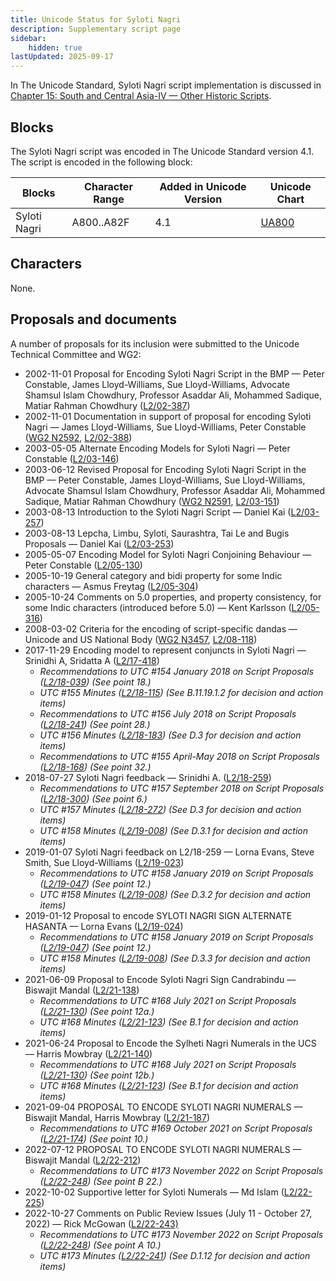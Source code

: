 ```yaml
---
title: Unicode Status for Syloti Nagri
description: Supplementary script page
sidebar:
    hidden: true
lastUpdated: 2025-09-17
---
```


In The Unicode Standard, Syloti Nagri script implementation is discussed in [Chapter 15: South and Central Asia-IV — Other Historic Scripts](https://www.unicode.org/versions/latest/core-spec/chapter-15/#G59104).

## Blocks

The Syloti Nagri script was encoded in The Unicode Standard version 4.1. The script is encoded in the following block:

| Blocks | Character Range | Added in Unicode Version | Unicode Chart |
| ------ | --------------- | ------------------------ | ------------- |
| Syloti Nagri | A800..A82F | 4.1 | [UA800](http://www.unicode.org/charts/PDF/UA800.pdf) |

## Characters

None.

## Proposals and documents

A number of proposals for its inclusion were submitted to the Unicode Technical Committee and WG2:
- 2002-11-01 Proposal for Encoding Syloti Nagri Script in the BMP — Peter Constable, James Lloyd-Williams, Sue Lloyd-Williams, Advocate Shamsul Islam Chowdhury, Professor Asaddar Ali, Mohammed Sadique, Matiar Rahman Chowdhury ([L2/02-387](http://www.unicode.org/cgi-bin/GetMatchingDocs.pl?L2/02-387))
- 2002-11-01 Documentation in support of proposal for encoding Syloti Nagri — James Lloyd-Williams, Sue Lloyd-Williams, Peter Constable ([WG2 N2592](https://www.unicode.org/wg2/docs/n2592.pdf), [L2/02-388](http://www.unicode.org/cgi-bin/GetMatchingDocs.pl?L2/02-388))
- 2003-05-05 Alternate Encoding Models for Syloti Nagri — Peter Constable ([L2/03-146](http://www.unicode.org/cgi-bin/GetMatchingDocs.pl?L2/03-146))
- 2003-06-12 Revised Proposal for Encoding Syloti Nagri Script in the BMP — Peter Constable, James Lloyd-Williams, Sue Lloyd-Williams, Advocate Shamsul Islam Chowdhury, Professor Asaddar Ali, Mohammed Sadique, Matiar Rahman Chowdhury ([WG2 N2591](https://www.unicode.org/wg2/docs/n2591.pdf), [L2/03-151](http://www.unicode.org/cgi-bin/GetMatchingDocs.pl?L2/03-151))
- 2003-08-13 Introduction to the Syloti Nagri Script — Daniel Kai ([L2/03-257](http://www.unicode.org/cgi-bin/GetMatchingDocs.pl?L2/03-257))
- 2003-08-13 Lepcha, Limbu, Syloti, Saurashtra, Tai Le and Bugis Proposals — Daniel Kai ([L2/03-253](http://www.unicode.org/cgi-bin/GetMatchingDocs.pl?L2/03-253))
- 2005-05-07 Encoding Model for Syloti Nagri Conjoining Behaviour — Peter Constable ([L2/05-130](http://www.unicode.org/cgi-bin/GetMatchingDocs.pl?L2/05-130))
- 2005-10-19 General category and bidi property for some Indic characters — Asmus Freytag ([L2/05-304](http://www.unicode.org/cgi-bin/GetMatchingDocs.pl?L2/05-304))
- 2005-10-24 Comments on 5.0 properties, and property consistency, for some Indic characters (introduced before 5.0) — Kent Karlsson ([L2/05-316](http://www.unicode.org/cgi-bin/GetMatchingDocs.pl?L2/05-316))
- 2008-03-02 Criteria for the encoding of script-specific dandas — Unicode and US National Body      ([WG2 N3457](https://www.unicode.org/wg2/docs/n3457.pdf), [L2/08-118](http://www.unicode.org/cgi-bin/GetMatchingDocs.pl?L2/08-118))
- 2017-11-29 Encoding model to represent conjuncts in Syloti Nagri — Srinidhi A, Sridatta A ([L2/17-418](http://www.unicode.org/cgi-bin/GetMatchingDocs.pl?L2/17-418))
  - _Recommendations to UTC #154 January 2018 on Script Proposals ([L2/18-039](http://www.unicode.org/L2/L2018/18039-script-adhoc-rec.pdf)) (See point 18.)_
  - _UTC #155 Minutes ([L2/18-115](http://www.unicode.org/L2/L2018/18115.htm)) (See B.11.19.1.2 for decision and action items)_
  - _Recommendations to UTC #156 July 2018 on Script Proposals ([L2/18-241](http://www.unicode.org/L2/L2018/18241-script-ad-hoc.pdf)) (See point 28.)_
  - _UTC #156 Minutes ([L2/18-183](http://www.unicode.org/L2/L2018/18183.htm)) (See D.3 for decision and action items)_
  - _Recommendations to UTC #155 April-May 2018 on Script Proposals ([L2/18-168](http://www.unicode.org/L2/L2018/18168-script-rec.pdf)) (See point 32.)_
- 2018-07-27 Syloti Nagri feedback — Srinidhi A. ([L2/18-259](http://www.unicode.org/cgi-bin/GetMatchingDocs.pl?L2/18-259))
  - _Recommendations to UTC #157 September 2018 on Script Proposals ([L2/18-300](http://www.unicode.org/L2/L2018/18300-script-ad-hoc-rec.pdf)) (See point 6.)_
  - _UTC #157 Minutes ([L2/18-272](http://www.unicode.org/L2/L2018/18272.htm)) (See D.3 for decision and action items)_
  - _UTC #158 Minutes ([L2/19-008](https://www.unicode.org/L2/L2019/19008.htm)) (See D.3.1 for decision and action items)_
- 2019-01-07 Syloti Nagri feedback on L2/18-259 — Lorna Evans, Steve Smith, Sue Lloyd-Williams ([L2/19-023](http://www.unicode.org/cgi-bin/GetMatchingDocs.pl?L2/19-023))
  - _Recommendations to UTC #158 January 2019 on Script Proposals ([L2/19-047](https://www.unicode.org/L2/L2019/19047-script-adhoc-recs.pdf)) (See point 12.)_
  - _UTC #158 Minutes ([L2/19-008](https://www.unicode.org/L2/L2019/19008.htm)) (See D.3.2 for decision and action items)_
- 2019-01-12 Proposal to encode SYLOTI NAGRI SIGN ALTERNATE HASANTA — Lorna Evans ([L2/19-024](http://www.unicode.org/cgi-bin/GetMatchingDocs.pl?L2/19-024))
  - _Recommendations to UTC #158 January 2019 on Script Proposals ([L2/19-047](https://www.unicode.org/L2/L2019/19047-script-adhoc-recs.pdf)) (See point 12.)_
  - _UTC #158 Minutes ([L2/19-008](https://www.unicode.org/L2/L2019/19008.htm)) (See D.3.3 for decision and action items)_
- 2021-06-09 Proposal to Encode Syloti Nagri Sign Candrabindu — Biswajit Mandal ([L2/21-138](http://www.unicode.org/cgi-bin/GetMatchingDocs.pl?L2/21-138))
  - _Recommendations to UTC #168 July 2021 on Script Proposals ([L2/21-130](http://www.unicode.org/L2/L2021/21130-script-adhoc-rept.pdf)) (See point 12a.)_
  - _UTC #168 Minutes ([L2/21-123](http://www.unicode.org/L2/L2021/21123.htm)) (See B.1 for decision and action items)_
- 2021-06-24 Proposal to Encode the Sylheti Nagri Numerals in the UCS — Harris Mowbray ([L2/21-140](http://www.unicode.org/cgi-bin/GetMatchingDocs.pl?L2/21-140))
  - _Recommendations to UTC #168 July 2021 on Script Proposals ([L2/21-130](http://www.unicode.org/L2/L2021/21130-script-adhoc-rept.pdf)) (See point 12b.)_
  - _UTC #168 Minutes ([L2/21-123](http://www.unicode.org/L2/L2021/21123.htm)) (See B.1 for decision and action items)_
- 2021-09-04 PROPOSAL TO ENCODE SYLOTI NAGRI NUMERALS — Biswajit Mandal, Harris Mowbray ([L2/21-187](http://www.unicode.org/cgi-bin/GetMatchingDocs.pl?L2/21-187))
  - _Recommendations to UTC #169 October  2021 on Script Proposals ([L2/21-174](http://www.unicode.org/L2/L2021/21174-script-adhoc-rept.pdf)) (See point 10.)_
- 2022-07-12 PROPOSAL TO ENCODE SYLOTI NAGRI NUMERALS — Biswajit Mandal ([L2/22-212](http://www.unicode.org/cgi-bin/GetMatchingDocs.pl?L2/22-212))
  - _Recommendations to UTC #173 November 2022 on Script Proposals ([L2/22-248](https://www.unicode.org/cgi-bin/GetMatchingDocs.pl?L2/22-248)) (See point B 22.)_
- 2022-10-02 Supportive letter for Syloti Numerals — Md Islam ([L2/22-225](http://www.unicode.org/cgi-bin/GetMatchingDocs.pl?L2/22-225))
- 2022-10-27 Comments on Public Review Issues (July 11 - October 27, 2022) — Rick McGowan ([L2/22-243)](http://www.unicode.org/cgi-bin/GetMatchingDocs.pl?L2/22-243)
  - _Recommendations to UTC #173 November 2022 on Script Proposals ([L2/22-248](https://www.unicode.org/cgi-bin/GetMatchingDocs.pl?L2/22-248)) (See point A 10.)_
  - _UTC #173 Minutes ([L2/22-241](http://www.unicode.org/L2/L2022/22241.htm)) (See D.1.12 for decision and action items)_
